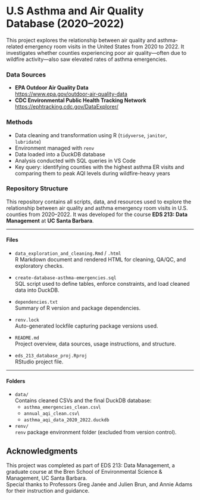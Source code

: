 # U.S Asthma and Air Quality Database (2020–2022)

This project explores the relationship between air quality and asthma-related emergency room visits in the United States from 2020 to 2022. It investigates whether counties experiencing poor air quality—often due to wildfire activity—also saw elevated rates of asthma emergencies.

### Data Sources

-   **EPA Outdoor Air Quality Data**\
    <https://www.epa.gov/outdoor-air-quality-data>
-   **CDC Environmental Public Health Tracking Network**\
    <https://ephtracking.cdc.gov/DataExplorer/>

### Methods

-   Data cleaning and transformation using R (`tidyverse`, `janitor`, `lubridate`)
-   Environment managed with `renv`
-   Data loaded into a DuckDB database
-   Analysis conducted with SQL queries in VS Code
-   Key query: identifying counties with the highest asthma ER visits and comparing them to peak AQI levels during wildfire-heavy years

### Repository Structure

This repository contains all scripts, data, and resources used to explore the relationship between air quality and asthma emergency room visits in U.S. counties from 2020–2022. It was developed for the course **EDS 213: Data Management** at **UC Santa Barbara**.

------------------------------------------------------------------------

#### Files

-   `data_exploration_and_cleaning.Rmd` / `.html`\
    R Markdown document and rendered HTML for cleaning, QA/QC, and exploratory checks.

-   `create-database-asthma-emergencies.sql`\
    SQL script used to define tables, enforce constraints, and load cleaned data into DuckDB.

-   `dependencies.txt`\
    Summary of R version and package dependencies.

-   `renv.lock`\
    Auto-generated lockfile capturing package versions used.

-   `README.md`\
    Project overview, data sources, usage instructions, and structure.

-   `eds_213_database_proj.Rproj`\
    RStudio project file.

------------------------------------------------------------------------

#### Folders

-   `data/`\
    Contains cleaned CSVs and the final DuckDB database:
    -   `asthma_emergencies_clean.csv`\
    -   `annual_aqi_clean.csv`\
    -   `asthma_aqi_data_2020_2022.duckdb`
-   `renv/`\
    `renv` package environment folder (excluded from version control).

## Acknowledgments

This project was completed as part of EDS 213: Data Management, a graduate course at the Bren School of Environmental Science & Management, UC Santa Barbara.\
Special thanks to Professors Greg Janée and Julien Brun, and Annie Adams for their instruction and guidance.
